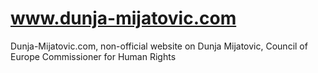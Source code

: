# www.dunja-mijatovic.com
Dunja-Mijatovic.com, non-official website on Dunja Mijatovic, Council of Europe Commissioner for Human Rights
